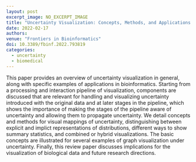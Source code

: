 ```yaml
---
layout: post
excerpt_image: NO_EXCERPT_IMAGE
title: "Uncertainty Visualization: Concepts, Methods, and Applications in Biological Data Visualization"
date: 2022-02-17
authors: 
venue: "Frontiers in Bioinformatics"
doi: 10.3389/fbinf.2022.793819
categories:
  - uncertainty
  - biomedical
---
```

This paper provides an overview of uncertainty visualization in general, along with specific examples of applications in bioinformatics. Starting from a processing and interaction pipeline of visualization, components are discussed that are relevant for handling and visualizing uncertainty introduced with the original data and at later stages in the pipeline, which shows the importance of making the stages of the pipeline aware of uncertainty and allowing them to propagate uncertainty. We detail concepts and methods for visual mappings of uncertainty, distinguishing between explicit and implict representations of distributions, different ways to show summary statistics, and combined or hybrid visualizations. The basic concepts are illustrated for several examples of graph visualization under uncertainty. Finally, this review paper discusses implications for the visualization of biological data and future research directions.
